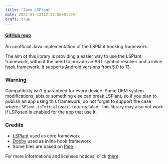 ```yaml
---
title: "Java-LSPlant"
date: 2022-03-13T12:22:56+01:00
draft: true
---
```


#### [GitHub repo](https://github.com/tclement0922/Java-LSPlant)

An unofficial Java implementation of the LSPlant hooking framework.

The aim of this library is providing a easier way to use the LSPlant framework, without the need to provide an ART symbol resolver and a inline hook framework. It supports Android versions from 5.0 to 13.

### Warning

Compatibility isn't guaranteed for every device. Some OEM system modifications, abis or something else can break LSPlant, so if you plan to publish an app using this framework, do not forget to support the case where ```LSPlant.isInitialized()``` returns false. This library may also not work if LSPosed is enabled for the app that use it.

### Credits
 - [LSPlant](https://github.com/LSPosed/LSPlant) used as core framework
 - [Dobby](https://github.com/jmpews/Dobby) used as inline hook framework
 - Some files are based on [Pine](https://github.com/canyie/pine)

For more informations and licenses notices, click [there](https://github.com/tclement0922/Java-LSPlant).
